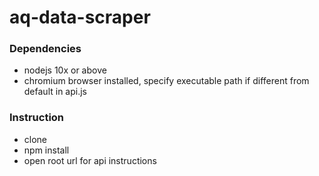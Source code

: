 # aq-data-scraper
### Dependencies
- nodejs 10x or above
- chromium browser installed, specify executable path if different from default in api.js
### Instruction
- clone
- npm install
- open root url for api instructions

